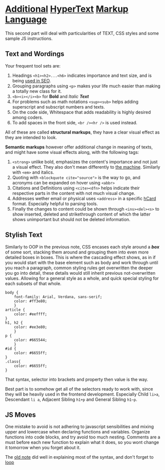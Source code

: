 # [Additional](https://dictionary.cambridge.org/dictionary/english/additional) [HyperText](https://www.w3.org/WhatIs.html) [Markup](https://techterms.com/definition/html) [Language](https://www.webopedia.com/TERM/P/programming_language.html)

This second part will deal with particularities of TEXT, CSS styles and some sample JS instructions. 

## Text and Wordings

Your frequent tool sets are: 
1. Headings `<h1><h2>...<h6>` indicates importance and text size, and is being [used in SEO](https://www.reliablesoft.net/h1-tag).
2. Grouping paragraphs using `<p>` makes your life much easier than making a totally new class for it.
3. `<b><i></i><b>` for **Bold** and *Italic* ***Text***
4. For problems such as math notations `<sup><sub>` helps adding superscript and subscript numbers and texts.
5. On the code side, Whitespace that adds readability is highly desired among coders.
6. To add spaces in the front side, `<br /><hr />` is used instead.

All of these are called **structural markups**, they have a clear visual effect as they are intended to look.

**Semantic markups** however offer additional change in meaning of texts, and might have some visual effects along, with the following tags:

1. `<strong>` unlike bold, emphasizes the content's importance and not just a visual effect. They also don't mean differently to [the machine](https://www.seobility.net/en/wiki/Strong_and_Bold_Tags). Similarly with `<em>` and italics.
2. Quoting with `<blockquote cite="source">` is the way to go, and acronyms can be expanded on hover using `<abbr>`
3. Citations and Definitions using `<cite><dfn>` helps indicate their respective parts in the content with not much visual change.
4. Addresses wether email or physical uses `<address>` in a specific [hCard](https://en.wikipedia.org/wiki/HCard) format. Especially helpful to parsing tools.
5. Finally the changes to content could be shown through `<ins><del><s>` to show inserted, deleted and strikethrough content of which the latter shows unimportant but should not be deleted information.

## Stylish Text

Similarly to OOP in the previous note, CSS encases each style around a ***box*** of some sort, stacking them around and grouping them into even more detailed boxes in boxes. 
This is where the cascading effect shows, as in if you would start with the base element such as body and work through until you reach a paragraph, common styling rules get overwritten the deeper you go into detail, these details would still inherit previous not-overwritten values. Allowing for a general style as a whole, and quick special styling for each subsets of that whole.

```
body {
    font-family: Arial, Verdana, sans-serif;
    color: #ff3e80;
    }
article {
    color: #eeffff;
}
h1, h2 {
    color: #ee3e80;
    }
p {
    color: #665544;
    }
#id {
    color: #6655ff;
}
.class{
    color: #6655ff;
}
```
That syntax, selector into brackets and property then value is the way.

Best part is to somehow get all of the selectors ready to work with, since they will be heavily used in the frontend development. Especially Child `li>a`, Descendant `li a`, Adjacent Sibling `h1+p` and General Sibling `h1~p`.

## JS Moves

One mistake to avoid is not adhering to javascript sensibilities and mixing upper and lowercase when declaring functions and variables. 
Organize functions into code blocks, and try avoid too much nesting. Comments are a must before each new function to explain what it does, so you wont change it tomorrow when you forget about it.

The [old note](https://abukhalil95.github.io/learning-journal/first_steps) did well in explaining most of the syntax, and don't forget to [loop](https://abukhalil95.github.io/learning-journal/foreverAgrind)